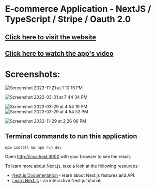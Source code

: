 # E-commerce Application - NextJS / TypeScript / Stripe / Oauth 2.0  

## [Click here to visit the website](https://ubiquitous-pika-92346c.netlify.app)


## [Click here to watch the app's video](https://youtu.be/wZ_pa0ZlNaQ)
 
 
# Screenshots:

![Screenshot 2023-11-21 at 1 10 16 PM](https://github.com/ashish-augustine/nextjs-typescript-ecommerce-application/assets/2153396/ec1b4b5b-0b8d-466c-8444-198d372bde76)




![Screenshot 2023-03-01 at 7 44 34 PM](https://user-images.githubusercontent.com/2153396/227244001-abd106d4-ef01-4136-8f1b-ffe6c5424d00.png)

![Screenshot 2023-03-29 at 4 54 19 PM](https://user-images.githubusercontent.com/2153396/228579573-c203051a-fc29-4489-b157-2de0981a9a4d.png)
![Screenshot 2023-03-29 at 4 54 52 PM](https://user-images.githubusercontent.com/2153396/228579984-82d8a32b-f15a-466b-91a3-adeae0fba8f8.png)

![Screenshot 2023-11-29 at 2 26 06 PM](https://github.com/ashish-augustine/nextjs-typescript-ecommerce-application/assets/2153396/239530cb-21f9-4a1c-b628-605a5f7e87a0) 



## Terminal commands to run this application
``` 
npm install && npm run dev 
```

Open [http://localhost:3000](http://localhost:3000) with your browser to see the result.

To learn more about Next.js, take a look at the following resources:

- [Next.js Documentation](https://nextjs.org/docs) - learn about Next.js features and API.
- [Learn Next.js](https://nextjs.org/learn) - an interactive Next.js tutorial.
